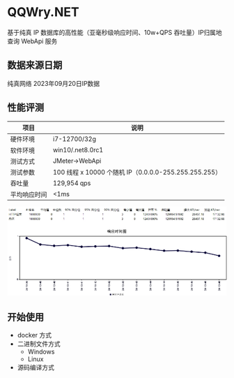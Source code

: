 # QQWry.NET
基于纯真 IP 数据库的高性能（亚毫秒级响应时间、10w+QPS 吞吐量）IP归属地查询 WebApi 服务

## 数据来源日期
纯真网络 2023年09月20日IP数据

## 性能评测
|项目|说明|
|-|-|
硬件环境|i7-12700/32g
软件环境|win10/.net8.0rc1
测试方式|JMeter->WebApi
测试参数|100 线程 x 10000 个随机 IP（0.0.0.0-255.255.255.255）
吞吐量|129,954 qps
平均响应时间|<1ms

![](./docs/jmeter.png)

## 开始使用
- docker 方式
- 二进制文件方式
    - Windows
    - Linux
- 源码编译方式